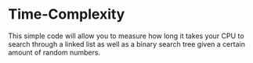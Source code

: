 # Time-Complexity
This simple code will allow you to measure how long it takes your CPU to search through a linked list as well as a binary search tree given a certain amount of random numbers. 
